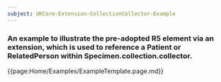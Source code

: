 ```yaml
---
subject: UKCore-Extension-CollectionCollector-Example
---
```

### An example to illustrate the pre-adopted R5 element via an extension, which is used to reference a Patient or RelatedPerson within Specimen.collection.collector.

{{page:Home/Examples/ExampleTemplate.page.md}}